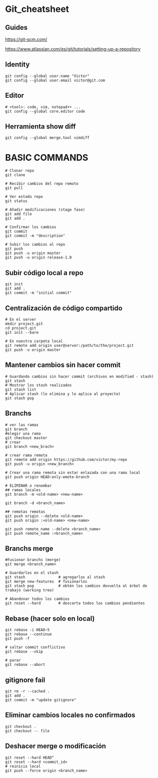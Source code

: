 # Git_cheatsheet

## Guides

<https://git-scm.com/>

<https://www.atlassian.com/es/git/tutorials/setting-up-a-repository>

## Identity

    git config --global user.name "Victor"
    git config --global user.email victor@git.com

## Editor

    # <tool>: code, vim, notepad++ ...
    git config --global core.editor code

## Herramienta show diff

    git config --global merge.tool vimdiff

# BASIC COMMANDS

    # Clonar repo
    git clone

    # Recibir cambios del repo remoto
    git pull

    # Ver estado repo
    git status

    # Añadir modificaciones (stage fase)
    git add file
    git add . 

    # Confirmar los cambios
    git commit
    git commit -m "description"

    # Subir los cambios al repo
    git push
    git push -u origin master
    git push -u origin release-1.0

## Subir código local a repo

    git init
    git add .
    git commit -m "initial commit"

## Centralización de código compartido

    # En el server
    mkdir project.git
    cd project.git
    git init --bare

    # En nuestra carpeta local
    git remote add origin user@server:/path/to/the/project.git
    git push -u origin master

## Mantener cambios sin hacer commit

    # Guardando cambios sin hacer commit (archivos en modified - stash)
    git stash
    # Mostrar los stash realizados
    git stash list
    # Aplicar stash (lo elimina y lo aplica al proyecto)
    git stash pop

## Branchs

    # ver las ramas
    git branch
    #elegir una rama
    git checkout master
    # crear
    git branch <new_brach>

    # crear rama remota
    git remote add origin https://github.com/victor/my-repo
    git push -u origin <new_branch>

    # Crear una rama remota sin estar enlazada con una rama local
    git push origin HEAD:only-emote-branch

    # ELIMINAR o renombar
    ## ramas locales
    git branch -m <old-name> <new-name>
    
    git branch -d <branch_name>

    ## remotas remotas
    git push origin --delete <old-name>
    git push origin :<old-name> <new-name>

    git push remote_name --delete <branch_name>
    git push remote_name :<branch_name>

## Branchs merge

    #Fusionar branchs (merge)
    git merge <branch_name>

    # Guardarlos en el stash
    git stash               # agregarlos al stash
    git merge new-features  # fusionarlos
    git stash pop           # obtén los cambios devuelta al árbol de trabajo (working tree)

    # Abandonar todos los cambios
    git reset --hard        # descarta todos los cambios pendientes

## Rebase (hacer solo en local)

    git rebase -i HEAD~5
    git rebase --continue
    git push -f

    # saltar commit conflictivo
    git rebase --skip

    # parar
    git rebase --abort

## gitignore fail

    git rm -r --cached .  
    git add .
    git commit -m "update gitignore"

## Eliminar cambios locales no confirmados

    git checkout .
    git checkout -- file

## Deshacer merge o modificación

    git reset --hard HEAD^
    git reset --hard <commit_id>
    # reinicio local
    git push --force origin <branch_name>
